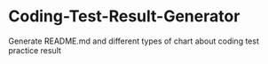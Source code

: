 # Coding-Test-Result-Generator
Generate README.md and different types of chart about coding test practice result
